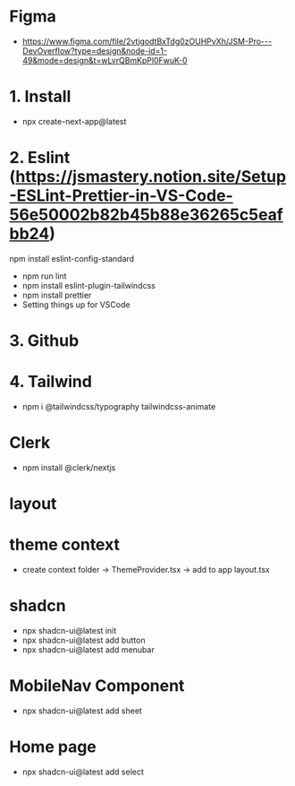 # Figma

- https://www.figma.com/file/2vtjgodtBxTdg0zOUHPvXh/JSM-Pro---DevOverflow?type=design&node-id=1-49&mode=design&t=wLvrQBmKpPl0FwuK-0

# 1. Install

- npx create-next-app@latest

# 2. Eslint (https://jsmastery.notion.site/Setup-ESLint-Prettier-in-VS-Code-56e50002b82b45b88e36265c5eafbb24)

npm install eslint-config-standard

- npm run lint
- npm install eslint-plugin-tailwindcss
- npm install prettier
- Setting things up for VSCode

# 3. Github

# 4. Tailwind

- npm i @tailwindcss/typography tailwindcss-animate

# Clerk

- npm install @clerk/nextjs

# layout

# theme context

- create context folder -> ThemeProvider.tsx -> add to app layout.tsx

# shadcn

- npx shadcn-ui@latest init
- npx shadcn-ui@latest add button
- npx shadcn-ui@latest add menubar

# MobileNav Component

- npx shadcn-ui@latest add sheet

# Home page

- npx shadcn-ui@latest add select
